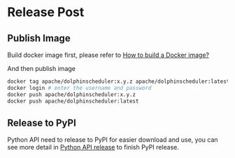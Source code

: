 # Release Post

## Publish Image

Build docker image first, please refer to [How to build a Docker image?](https://dolphinscheduler.apache.org/en-us/docs/latest/user_doc/guide/start/docker.html)

And then publish image

```bash
docker tag apache/dolphinscheduler:x.y.z apache/dolphinscheduler:latest
docker login # enter the username and password
docker push apache/dolphinscheduler:x.y.z
docker push apache/dolphinscheduler:latest
```

## Release to PyPI

Python API need to release to PyPI for easier download and use, you can see more detail in [Python API release](https://github.com/apache/dolphinscheduler/blob/dev/dolphinscheduler-python/pydolphinscheduler/RELEASE.md#to-pypi)
to finish PyPI release.

